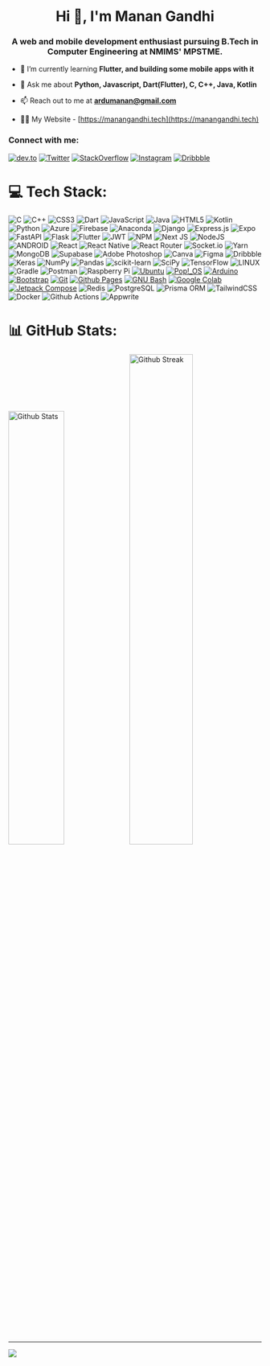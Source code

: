 <h1 align="center">Hi 👋, I'm Manan Gandhi</h1>
<h3 align="center">A web and mobile development enthusiast pursuing B.Tech in Computer Engineering at NMIMS' MPSTME.</h3>

- 🌱 I’m currently learning **Flutter, and building some mobile apps with it**

- 💬 Ask me about **Python, Javascript, Dart(Flutter), C, C++, Java, Kotlin**

- 📫 Reach out to me at **ardumanan@gmail.com**

- 🧑‍💻 My Website - [https://manangandhi.tech](https://manangandhi.tech)

<h3 align="left">Connect with me:</h3>
<p align="left">
<a href='https://dev.to/manangandhi1810' target="_blank"><img alt='dev.to' src='https://img.shields.io/badge/Dev.to-100000?style=for-the-badge&logo=dev.to&logoColor=white&labelColor=016489&color=016489'/></a>
<a href='https://twitter.com/manangandhi1810' target="_blank"><img alt='Twitter' src='https://img.shields.io/badge/Twitter-100000?style=for-the-badge&logo=Twitter&logoColor=white&labelColor=00BAFF&color=00BAFF'/></a>
<a href='https://stackoverflow.com/users/13796190/manangandhi1810' target="_blank"><img alt='StackOverflow' src='https://img.shields.io/badge/Stack_Overflow-100000?style=for-the-badge&logo=StackOverflow&logoColor=white&labelColor=E10000&color=E10000'/></a>
<a href='https://instagram.com/manan.py' target="_blank"><img alt='Instagram' src='https://img.shields.io/badge/Instagram-100000?style=for-the-badge&logo=Instagram&logoColor=white&labelColor=FE0098&color=FE0098'/></a>
<a href='https://dribbble.com/MananGandhi1810/about' target="_blank"><img alt='Dribbble' src='https://img.shields.io/badge/Dribbble-100000?style=for-the-badge&logo=Dribbble&logoColor=white&labelColor=FEE201&color=FEE201'/></a>
</p>

# 💻 Tech Stack:

![C](https://img.shields.io/badge/c-%2300599C.svg?style=for-the-badge&logo=c&logoColor=white) ![C++](https://img.shields.io/badge/c++-%2300599C.svg?style=for-the-badge&logo=c%2B%2B&logoColor=white) ![CSS3](https://img.shields.io/badge/css3-%231572B6.svg?style=for-the-badge&logo=css3&logoColor=white) ![Dart](https://img.shields.io/badge/dart-%230175C2.svg?style=for-the-badge&logo=dart&logoColor=white) ![JavaScript](https://img.shields.io/badge/javascript-%23323330.svg?style=for-the-badge&logo=javascript&logoColor=%23F7DF1E) ![Java](https://img.shields.io/badge/java-%23ED8B00.svg?style=for-the-badge&logo=java&logoColor=white) ![HTML5](https://img.shields.io/badge/html5-%23E34F26.svg?style=for-the-badge&logo=html5&logoColor=white) ![Kotlin](https://img.shields.io/badge/kotlin-%230095D5.svg?style=for-the-badge&logo=kotlin&logoColor=white) ![Python](https://img.shields.io/badge/python-3670A0?style=for-the-badge&logo=python&logoColor=ffdd54) ![Azure](https://img.shields.io/badge/azure-%230072C6.svg?style=for-the-badge&logo=azure-devops&logoColor=white) ![Firebase](https://img.shields.io/badge/firebase-%23039BE5.svg?style=for-the-badge&logo=firebase) ![Anaconda](https://img.shields.io/badge/Anaconda-%2344A833.svg?style=for-the-badge&logo=anaconda&logoColor=white) ![Django](https://img.shields.io/badge/django-%23092E20.svg?style=for-the-badge&logo=django&logoColor=white) ![Express.js](https://img.shields.io/badge/express.js-%23404d59.svg?style=for-the-badge&logo=express&logoColor=%2361DAFB) ![Expo](https://img.shields.io/badge/expo-1C1E24?style=for-the-badge&logo=expo&logoColor=#D04A37) ![FastAPI](https://img.shields.io/badge/FastAPI-005571?style=for-the-badge&logo=fastapi) ![Flask](https://img.shields.io/badge/flask-%23000.svg?style=for-the-badge&logo=flask&logoColor=white) ![Flutter](https://img.shields.io/badge/Flutter-%2302569B.svg?style=for-the-badge&logo=Flutter&logoColor=white) ![JWT](https://img.shields.io/badge/JWT-black?style=for-the-badge&logo=JSON%20web%20tokens) ![NPM](https://img.shields.io/badge/NPM-%23000000.svg?style=for-the-badge&logo=npm&logoColor=white) ![Next JS](https://img.shields.io/badge/Next-black?style=for-the-badge&logo=next.js&logoColor=white) ![NodeJS](https://img.shields.io/badge/node.js-6DA55F?style=for-the-badge&logo=node.js&logoColor=white) ![ANDROID](https://img.shields.io/badge/android-%2320232a.svg?style=for-the-badge&logo=android&logoColor=%a4c639) ![React](https://img.shields.io/badge/react-%2320232a.svg?style=for-the-badge&logo=react&logoColor=%2361DAFB) ![React Native](https://img.shields.io/badge/react_native-%2320232a.svg?style=for-the-badge&logo=react&logoColor=%2361DAFB) ![React Router](https://img.shields.io/badge/React_Router-CA4245?style=for-the-badge&logo=react-router&logoColor=white) ![Socket.io](https://img.shields.io/badge/Socket.io-black?style=for-the-badge&logo=socket.io&badgeColor=010101) ![Yarn](https://img.shields.io/badge/yarn-%232C8EBB.svg?style=for-the-badge&logo=yarn&logoColor=white) ![MongoDB](https://img.shields.io/badge/MongoDB-%234ea94b.svg?style=for-the-badge&logo=mongodb&logoColor=white) ![Supabase](https://img.shields.io/badge/Supabase-3ECF8E?style=for-the-badge&logo=supabase&logoColor=white) ![Adobe Photoshop](https://img.shields.io/badge/adobephotoshop-%2331A8FF.svg?style=for-the-badge&logo=adobephotoshop&logoColor=white) ![Canva](https://img.shields.io/badge/Canva-%2300C4CC.svg?style=for-the-badge&logo=Canva&logoColor=white) ![Figma](https://img.shields.io/badge/figma-%23F24E1E.svg?style=for-the-badge&logo=figma&logoColor=white) ![Dribbble](https://img.shields.io/badge/Dribbble-EA4C89?style=for-the-badge&logo=dribbble&logoColor=white) ![Keras](https://img.shields.io/badge/Keras-%23D00000.svg?style=for-the-badge&logo=Keras&logoColor=white) ![NumPy](https://img.shields.io/badge/numpy-%23013243.svg?style=for-the-badge&logo=numpy&logoColor=white) ![Pandas](https://img.shields.io/badge/pandas-%23150458.svg?style=for-the-badge&logo=pandas&logoColor=white) ![scikit-learn](https://img.shields.io/badge/scikit--learn-%23F7931E.svg?style=for-the-badge&logo=scikit-learn&logoColor=white) ![SciPy](https://img.shields.io/badge/SciPy-%230C55A5.svg?style=for-the-badge&logo=scipy&logoColor=%white) ![TensorFlow](https://img.shields.io/badge/TensorFlow-%23FF6F00.svg?style=for-the-badge&logo=TensorFlow&logoColor=white) ![LINUX](https://img.shields.io/badge/Linux-FCC624?style=for-the-badge&logo=linux&logoColor=black) ![Gradle](https://img.shields.io/badge/Gradle-02303A.svg?style=for-the-badge&logo=Gradle&logoColor=white) ![Postman](https://img.shields.io/badge/Postman-FF6C37?style=for-the-badge&logo=postman&logoColor=white) ![Raspberry Pi](https://img.shields.io/badge/-RaspberryPi-C51A4A?style=for-the-badge&logo=Raspberry-Pi) <a href='' target="_blank"><img alt='Ubuntu' src='https://img.shields.io/badge/Ubuntu-100000?style=for-the-badge&logo=Ubuntu&logoColor=white&labelColor=970000&color=970000'/></a> <a href='' target="_blank"><img alt='Pop!_OS' src='https://img.shields.io/badge/Pop!_OS-100000?style=for-the-badge&logo=Pop!_OS&logoColor=white&labelColor=001FFE&color=001FFE'/></a> <a href='' target="_blank"><img alt='Arduino' src='https://img.shields.io/badge/Arduino-100000?style=for-the-badge&logo=Arduino&logoColor=white&labelColor=01D1FE&color=01D1FE'/></a> <a href='' target="_blank"><img alt='Bootstrap' src='https://img.shields.io/badge/Bootstrap-100000?style=for-the-badge&logo=Bootstrap&logoColor=white&labelColor=00FF09&color=00FF09'/></a> <a href='' target="_blank"><img alt='Git' src='https://img.shields.io/badge/Git-100000?style=for-the-badge&logo=Git&logoColor=white&labelColor=CBCB00&color=CBCB00'/></a> <a href='' target="_blank"><img alt='Github Pages' src='https://img.shields.io/badge/Github_Pages-100000?style=for-the-badge&logo=Github Pages&logoColor=white&labelColor=01C678&color=01C678'/></a> <a href='' target="_blank"><img alt='GNU Bash' src='https://img.shields.io/badge/Bash-100000?style=for-the-badge&logo=GNU Bash&logoColor=white&labelColor=010100&color=010100'/></a> <a href='' target="_blank"><img alt='Google Colab' src='https://img.shields.io/badge/Colab-100000?style=for-the-badge&logo=Google Colab&logoColor=white&labelColor=FF6701&color=FF6701'/></a> <a href='' target="_blank"><img alt='Jetpack Compose' src='https://img.shields.io/badge/Jetpack_Compose-100000?style=for-the-badge&logo=Jetpack Compose&logoColor=white&labelColor=016489&color=016489'/></a> <img alt='Redis' src='https://img.shields.io/badge/Redis-blue.svg?style=for-the-badge&logo=redis&logoColor' /> <img alt='PostgreSQL' src='https://img.shields.io/badge/PostgreSQL-yellow.svg?style=for-the-badge&logo=postgresql&logoColor' /> <img alt='Prisma ORM' src='https://img.shields.io/badge/Prisma ORM-success.svg?style=for-the-badge&logo=prisma&logoColor' /> <img alt='TailwindCSS' src='https://img.shields.io/badge/TailwindCSS-green.svg?style=for-the-badge&logo=tailwindcss&logoColor' /> <img alt='Docker' src='https://img.shields.io/badge/Docker-blueviolet.svg?style=for-the-badge&logo=docker&logoColor' /> <img alt='Github Actions' src='https://img.shields.io/badge/Github Actions-orange.svg?style=for-the-badge&logo=github-actions&logoColor' /> <img alt='Appwrite' src='https://img.shields.io/badge/Appwrite-informational.svg?style=for-the-badge&logo=appwrite&logoColor' />

# 📊 GitHub Stats:

<img width="47%" src="https://github-readme-stats.vercel.app/api?username=MananGandhi1810&show_icons=true&layout=compact&count_private=true&theme=vision-friendly-dark&hide_border=true&custom_title=Github%20Stats&border_radius=10" alt="Github Stats"> <img width="50%" src="https://github-readme-streak-stats.herokuapp.com/?user=MananGandhi1810&theme=vision-friendly-dark&hide_border=true&date_format=j%20M%5B%20Y%5D&border_radius=10" alt="Github Streak"></p></p>

---

[![](https://visitcount.itsvg.in/api?id=manangandhi1810&icon=0&color=0)](https://visitcount.itsvg.in)
